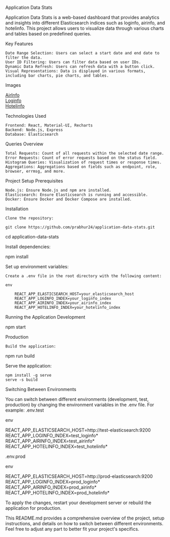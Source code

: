Application Data Stats

Application Data Stats is a web-based dashboard that provides analytics and insights into different Elasticsearch indices such as loginfo, airinfo, and hotelinfo. This project allows users to visualize data through various charts and tables based on predefined queries.

Key Features

    Date Range Selection: Users can select a start date and end date to filter the data.
    User ID Filtering: Users can filter data based on user IDs.
    Dynamic Data Refresh: Users can refresh data with a button click.
    Visual Representations: Data is displayed in various formats, including bar charts, pie charts, and tables.

Images

[AirInfo](images/data_airinfo.png)<br>
[Loginfo](images/data_loginfo.png)<br>
[Hotelinfo](images/data_hotelinfo.png)

Technologies Used

    Frontend: React, Material-UI, Recharts
    Backend: Node.js, Express
    Database: Elasticsearch

Queries Overview

    Total Requests: Count of all requests within the selected date range.
    Error Requests: Count of error requests based on the status field.
    Histogram Queries: Visualization of request times or response times.
    Aggregations: Aggregations based on fields such as endpoint, role, browser, errmsg, and more.

Project Setup
Prerequisites

    Node.js: Ensure Node.js and npm are installed.
    Elasticsearch: Ensure Elasticsearch is running and accessible.
    Docker: Ensure Docker and Docker Compose are installed.

Installation

    Clone the repository:

    git clone https://github.com/prabhur24/application-data-stats.git
cd application-data-stats

Install dependencies:

npm install

Set up environment variables:

    Create a .env file in the root directory with the following content:

    env

        REACT_APP_ELASTICSEARCH_HOST=your_elasticsearch_host
        REACT_APP_LOGINFO_INDEX=your_loginfo_index
        REACT_APP_AIRINFO_INDEX=your_airinfo_index
        REACT_APP_HOTELINFO_INDEX=your_hotelinfo_index

Running the Application
Development

npm start

Production

    Build the application:

npm run build

Serve the application:

    npm install -g serve
    serve -s build

Switching Between Environments

You can switch between different environments (development, test, production) by changing the environment variables in the .env file. For example:
.env.test

env

REACT_APP_ELASTICSEARCH_HOST=http://test-elasticsearch:9200
REACT_APP_LOGINFO_INDEX=test_loginfo*
REACT_APP_AIRINFO_INDEX=test_airinfo*
REACT_APP_HOTELINFO_INDEX=test_hotelinfo*

.env.prod

env

REACT_APP_ELASTICSEARCH_HOST=http://prod-elasticsearch:9200
REACT_APP_LOGINFO_INDEX=prod_loginfo*
REACT_APP_AIRINFO_INDEX=prod_airinfo*
REACT_APP_HOTELINFO_INDEX=prod_hotelinfo*

To apply the changes, restart your development server or rebuild the application for production.

This README.md provides a comprehensive overview of the project, setup instructions, and details on how to switch between different environments. Feel free to adjust any part to better fit your project's specifics.